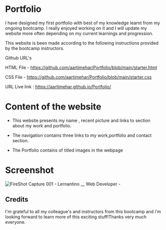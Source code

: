 # Portfolio

I have designed my first portfolio with best of my knowledge learnt from my ongoing bootcamp. I really enjoyed working on it and I will update my website more often depending on my current learnings and progression.

This website is been made according to the following instructions provided by the bootcamp instructors. 

Github URL's

HTML File - https://github.com/aartimehar/Portfolio/blob/main/starter.html

CSS File - https://github.com/aartimehar/Portfolio/blob/main/starter.css

URL Live link : https://aartimehar.github.io/Portfolio/



# Content of the website 

- This website presents my name , recent picture and links to section about my work and portfolio. 

- The navigation contains three links to my work,portfolio and contact section.

- The Portfolio contains of titled images in the webpage

# Screenshot

![FireShot Capture 001 - Lernantino __ Web Developer - ](https://user-images.githubusercontent.com/113493756/207471749-ea2c948c-a73f-4792-83e9-3bf92caf5c9e.png)


## Credits

I'm grateful to all my colleague's and instructors from this bootcamp and i'm looking forward to learn more of this exciting stuff!Thanks very much everyone.




